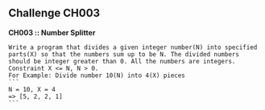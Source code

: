 ## Challenge CH003

**CH003 :: Number Splitter**
	
	Write a program that divides a given integer number(N) into specified parts(X) so that the numbers sum up to be N. The divided numbers should be integer greater than 0. All the numbers are integers. Constraint X <= N, N > 0.
	For Example: Divide number 10(N) into 4(X) pieces
	```	
	N = 10, X = 4
	=> [5, 2, 2, 1]
	```
	